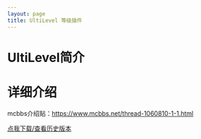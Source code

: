 ```yaml
---
layout: page
title: UltiLevel 等级插件
---
```

# UltiLevel简介

# 详细介绍
mcbbs介绍贴：<https://www.mcbbs.net/thread-1060810-1-1.html>

[点我下载/查看历史版本](https://github.com/wisdommen/wisdommen.github.io/tree/master/collections/Ultilevel)